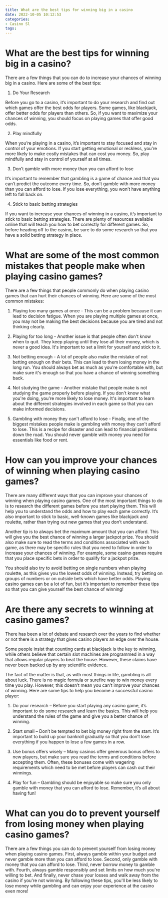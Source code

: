 ```yaml
---
title: What are the best tips for winning big in a casino 
date: 2022-10-05 10:12:53
categories:
- Casino Sl
tags:
---
```



#  What are the best tips for winning big in a casino? 

There are a few things that you can do to increase your chances of winning big in a casino. Here are some of the best tips:

1. Do Your Research

Before you go to a casino, it’s important to do your research and find out which games offer the best odds for players. Some games, like blackjack, offer better odds for players than others. So, if you want to maximize your chances of winning, you should focus on playing games that offer good odds.

2. Play mindfully

When you’re playing in a casino, it’s important to stay focused and stay in control of your emotions. If you start getting emotional or reckless, you’re more likely to make costly mistakes that can cost you money. So, play mindfully and stay in control of yourself at all times.

3. Don’t gamble with more money than you can afford to lose

It’s important to remember that gambling is a game of chance and that you can’t predict the outcome every time. So, don’t gamble with more money than you can afford to lose. If you lose everything, you won’t have anything left to fall back on.

4. Stick to basic betting strategies

If you want to increase your chances of winning in a casino, it’s important to stick to basic betting strategies. There are plenty of resources available online that will teach you how to bet correctly for different games. So, before heading off to the casino, be sure to do some research so that you have a solid betting strategy in place.

#  What are some of the most common mistakes that people make when playing casino games? 

There are a few things that people commonly do when playing casino games that can hurt their chances of winning. Here are some of the most common mistakes:

1. Playing too many games at once - This can be a problem because it can lead to decision fatigue. When you are playing multiple games at once, you may not be making the best decisions because you are tired and not thinking clearly.

2. Playing for too long - Another issue is that people often don't know when to quit. They keep playing until they lose all their money, which is never a good idea. It's important to set a limit for yourself and stick to it.

3. Not betting enough - A lot of people also make the mistake of not betting enough on their bets. This can lead to them losing money in the long run. You should always bet as much as you're comfortable with, but make sure it's enough so that you have a chance of winning something back.

4. Not studying the game - Another mistake that people make is not studying the game properly before playing. If you don't know what you're doing, you're more likely to lose money. It's important to learn about the different strategies involved in each game so that you can make informed decisions.

5. Gambling with money they can't afford to lose - Finally, one of the biggest mistakes people make is gambling with money they can't afford to lose. This is a recipe for disaster and can lead to financial problems down the road. You should never gamble with money you need for essentials like food or rent.

#  How can you improve your chances of winning when playing casino games? 

There are many different ways that you can improve your chances of winning when playing casino games. One of the most important things to do is to research the different games before you start playing them. This will help you to understand the odds and how to play each game correctly. It’s also important to stick to basic, well-known games like blackjack and roulette, rather than trying out new games that you don’t understand.

Another tip is to always bet the maximum amount that you can afford. This will give you the best chance of winning a larger jackpot prize. You should also make sure to read the terms and conditions associated with each game, as there may be specific rules that you need to follow in order to increase your chances of winning. For example, some casino games require that you place specific bets in order to qualify for a jackpot prize.

You should also try to avoid betting on single numbers when playing roulette, as this gives you the lowest odds of winning. Instead, try betting on groups of numbers or on outside bets which have better odds. Playing casino games can be a lot of fun, but it’s important to remember these tips so that you can give yourself the best chance of winning!

#  Are there any secrets to winning at casino games? 

There has been a lot of debate and research over the years to find whether or not there is a strategy that gives casino players an edge over the house. 

Some people insist that counting cards at blackjack is the key to winning, while others believe that certain slot machines are programmed in a way that allows regular players to beat the house. However, these claims have never been backed up by any scientific evidence. 

The fact of the matter is that, as with most things in life, gambling is all about luck. There is no magic formula or surefire way to win money every time you play. However, this doesn’t mean you can’t improve your chances of winning. Here are some tips to help you become a successful casino player: 

1. Do your research – Before you start playing any casino game, it’s important to do some research and learn the basics. This will help you understand the rules of the game and give you a better chance of winning. 

2. Start small – Don’t be tempted to bet big money right from the start. It’s important to build up your bankroll gradually so that you don’t lose everything if you happen to lose a few games in a row. 

3. Use bonus offers wisely – Many casinos offer generous bonus offers to new players, but make sure you read the terms and conditions before accepting them. Often, these bonuses come with wagering requirements which need to be met before players can cash out their winnings. 

4. Play for fun – Gambling should be enjoyable so make sure you only gamble with money that you can afford to lose. Remember, it’s all about having fun!

#  What can you do to prevent yourself from losing money when playing casino games?

There are a few things you can do to prevent yourself from losing money when playing casino games. First, always gamble within your budget and never gamble more than you can afford to lose. Second, only gamble with money that you can afford to lose. Third, never borrow money to gamble with. Fourth, always gamble responsibly and set limits on how much you're willing to bet. And finally, never chase your losses and walk away from the casino if you're not winning. By following these tips, you'll be less likely to lose money while gambling and can enjoy your experience at the casino even more!